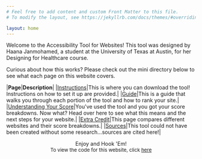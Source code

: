 ```yaml
---
# Feel free to add content and custom Front Matter to this file.
# To modify the layout, see https://jekyllrb.com/docs/themes/#overriding-theme-defaults

layout: home
---
```


Welcome to the Accessibility Tool for Websites! This tool was designed by Haana Janmohamed, a student at the University of Texas at Austin, for her Designing for Healthcare course. 

Curious about how this works? Please check out the mini directory below to see what each page on this website covers.

|**Page**|**Description**|
|[Instructions](/accessibility-tool/instructions/)|This is where you can download the tool! Instructions on how to set it up are provided.|
|[Guide](/accessibility-tool/guide/)|This is a guide that walks you through each portion of the tool and how to rank your site.|
|[Understanding Your Score](/accessibility-tool/understanding-score/)|You've used the tool and you got your score breakdowns. Now what? Head over here to see what this means and the next steps for your website.|
|[Extra Credit](/accessibility-tool/extra-credit/)|This page compares different websites and their score breakdowns.|
|[Sources](/accessibility-tool/sources/)|This tool could not have been created without some research...sources are cited here!|

<center>Enjoy and Hook 'Em!</center>

<center><font size = "2">To view the code for this website, click <a href = "https://github.com/haanaj/accessibility-tool"> here </a> </font></center>